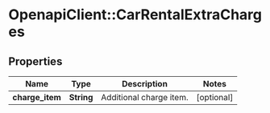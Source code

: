 # OpenapiClient::CarRentalExtraCharges

## Properties
Name | Type | Description | Notes
------------ | ------------- | ------------- | -------------
**charge_item** | **String** | Additional charge item. | [optional] 


